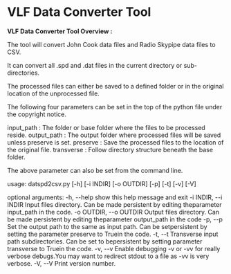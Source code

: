 # VLF Data Converter Tool

**VLF Data Converter Tool Overview :** 

The tool will convert John Cook data files and Radio Skypipe data files to CSV.

It can convert all .spd and .dat files in the current directory or sub-directories.

The processed files can either be saved to a defined folder or in the original location of the unprocessed file.

The following four parameters can be set in the top of the python file under the copyright notice.

input_path : The folder or base folder where the files to be processed reside.
output_path : The output folder where processed files will be saved unless preserve is set.
preserve : Save the processed files to the location of the original file.
transverse : Follow directory structure beneath the base folder.

The above parameter can also be set from the command line. 

usage: datspd2csv.py [-h] [-i INDIR] [-o OUTDIR] [-p] [-t] [-v] [-V]

optional arguments:
  -h, --help            show this help message and exit
  -i INDIR, --i INDIR   Input files directory. Can be made persistent by
                        editing theparameter input_path in the code.
  -o OUTDIR, --o OUTDIR
                        Output files directory. Can be made persistent by
                        editing theparameter output_path in the code
  -p, --p               Set the output path to the same as input path. Can be
                        setpersistent by setting the parameter preserve to
                        Truein the code.
  -t, --t               Transverse input path subdirectories. Can be set to
                        bepersistent by setting parameter transverse to Truein
                        the code.
  -v, --v               Enable debugging -v or -vv for really verbose
                        debugs.You may want to redirect stdout to a file as
                        -vv is very verbose.
  -V, --V               Print version number.